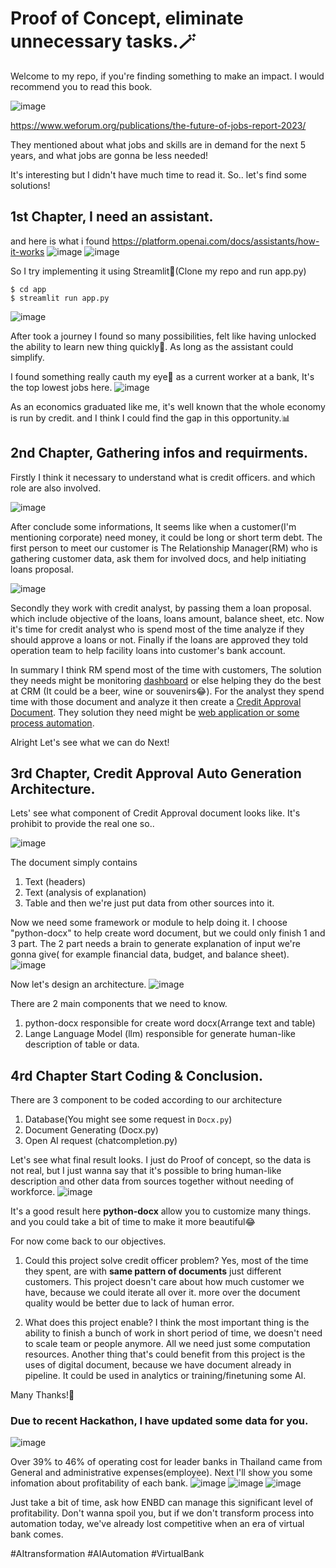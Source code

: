 # Proof of Concept, eliminate unnecessary tasks.🪄

Welcome to my repo, if you're finding something to make an impact. I would recommend you to read this book.

![image](https://github.com/Mueangapi/I-m-gonna-disrupt-my-job-the-series-inspired-by-WEF-Future-of-jobs-doc./assets/104725034/27e7906e-c430-4c00-b084-bd1fa7c47700)

https://www.weforum.org/publications/the-future-of-jobs-report-2023/

They mentioned about what jobs and skills are in demand for the next 5 years, and what jobs are gonna be less needed!

It's interesting but I didn't have much time to read it. So.. let's find some solutions!

## 1st Chapter, I need an assistant.
and here is what i found https://platform.openai.com/docs/assistants/how-it-works
![image](https://github.com/Mueangapi/I-m-gonna-disrupt-my-job-the-series-inspired-by-WEF-Future-of-jobs-doc./assets/104725034/32b13a94-19b6-435d-9b45-1ba4c530d047)
![image](https://github.com/Mueangapi/I-m-gonna-disrupt-my-job-the-series-inspired-by-WEF-Future-of-jobs-doc./assets/104725034/c21a7413-8378-41ba-aadf-5f8a91095790)

So I try implementing it using Streamlit🍁(Clone my repo and run app.py)
```
$ cd app
$ streamlit run app.py
```
![image](https://github.com/Mueangapi/I-m-gonna-disrupt-my-job-the-series-inspired-by-WEF-Future-of-jobs-doc./assets/104725034/cf238f34-ad9a-487a-b5d5-0e4b1b9d2a05)

After took a journey I found so many possibilities, felt like having unlocked the ability to learn new thing quickly📖. As long as the assistant could simplify.

I found something really cauth my eye👀 as a current worker at a bank, It's the top lowest jobs here.
![image](https://github.com/Mueangapi/I-m-gonna-disrupt-my-job-the-series-inspired-by-WEF-Future-of-jobs-doc./assets/104725034/1967db26-9fa9-4ff3-b1ee-e58f9c7a04ac)

As an economics graduated like me, it's well known that the whole economy is run by credit. and I think I could find the gap in this opportunity.📊

## 2nd Chapter, Gathering infos and requirments.
 Firstly I think it necessary to understand what is credit officers. and which role are also involved.

 ![image](https://github.com/Mueangapi/AI-Automation/assets/104725034/102fd307-e44f-4f1c-bea8-6936279febb2)

 After conclude some informations, It seems like when a customer(I'm mentioning corporate) need money, it could be long or short term debt. The first person to meet our customer is The Relationship Manager(RM) who is gathering customer data, ask them for involved docs, and help initiating loans proposal.

 ![image](https://github.com/Mueangapi/AI-Automation/assets/104725034/656ab816-30e4-43d2-82c4-70687e83a892)

 Secondly they work with credit analyst, by passing them a loan proposal. which include objective of the loans, loans amount, balance sheet, etc. Now it's time for credit analyst who is spend most of the time analyze if they should approve a loans or not. Finally if the loans are approved they told operation team to help facility loans into customer's bank account.

 In summary I think RM spend most of the time with customers, The solution they needs might be monitoring <ins>dashboard</ins> or else helping they do the best at CRM (It could be a beer, wine or souvenirs😂). For the analyst they spend time with those document and analyze it then create a <ins>Credit Approval Document</ins>. They solution they need might be <ins>web application or some process automation</ins>.

 Alright Let's see what we can do Next!

 ## 3rd Chapter, Credit Approval Auto Generation Architecture.
 
Lets' see what component of Credit Approval document looks like. It's prohibit to provide the real one so..

![image](https://github.com/Mueangapi/AI-Automation/assets/104725034/7cf9c3e5-6257-4d66-b9d4-c77fc18d2dd1)

The document simply contains 
1. Text (headers)
2. Text (analysis of explanation)
3. Table
and then we're just put data from other sources into it. 

Now we need some framework or module to help doing it. I choose "python-docx" to help create word document, but we could only finish 1 and 3 part. The 2 part needs a brain to generate explanation of input we're gonna give( for example financial data, budget, and balance sheet). 
![image](https://github.com/Mueangapi/AI-Automation/assets/104725034/6884a6eb-4b85-43ea-91e7-d6124524f006)

Now let's design an architecture.
![image](https://github.com/Mueangapi/AI-Automation/assets/104725034/0027b0c2-996c-4436-bfdf-8ddcfcd4267f)

There are 2 main components that we need to know.
1. python-docx responsible for create word docx(Arrange text and table)
2. Lange Language Model (llm) responsible for generate human-like description of table or data.

## 4rd Chapter Start Coding & Conclusion.
There are 3 component to be coded according to our architecture 
1. Database(You might see some request in ``` Docx.py ```)
2. Document Generating (Docx.py)
3. Open AI request (chatcompletion.py)

Let's see what final result looks. I just do Proof of concept, so the data is not real, but I just wanna say that it's possible to bring human-like description and other data from sources together without needing of workforce. 
![image](https://github.com/Mueangapi/AI-Automation/assets/104725034/5086c8ec-b045-49b8-b65f-87c641ba2d8d)

It's a good result here **python-docx** allow you to customize many things. and you could take a bit of time to make it more beautiful😂

For now come back to our objectives.
1. Could this project solve credit officer problem?
   Yes, most of the time they spent, are with **same pattern of documents** just different customers. This project doesn't care about how much customer we have, because we could iterate all over it. more over the document quality would be better due to lack of human error.

2. What does this project enable?
   I think the most important thing is the ability to finish a bunch of work in short period of time, we doesn't need to scale team or people anymore. All we need just some computation resources. Another thing that's could benefit from this project is the uses of digital document, because we have document already in pipeline. It could be used in analytics or training/finetuning some AI.

Many Thanks!🫶



### Due to recent Hackathon, I have updated some data for you.
![image](https://github.com/Mueangapi/AI-Paperwork-Automation/assets/104725034/4cbcd67a-a699-4c5d-8895-4e13e544467f)

Over 39% to 46% of operating cost for leader banks in Thailand came from General and administrative expenses(employee).
Next I'll show you some infomation about profitability of each bank.
![image](https://github.com/Mueangapi/AI-Paperwork-Automation/assets/104725034/1dbe55bf-3736-4861-aea9-ef6dbe792cf0)
![image](https://github.com/Mueangapi/AI-Paperwork-Automation/assets/104725034/b6be8a47-0780-4898-9814-5b1f31634c71)
![image](https://github.com/Mueangapi/AI-Paperwork-Automation/assets/104725034/5e666af8-5e3d-45d5-8da7-bf66954345a2)

Just take a bit of time, ask how ENBD can manage this significant level of profitability. Don't wanna spoil you, but if we don't transform process into 
automation today, we've already lost competitive when an era of virtual bank comes.


#AItransformation #AIAutomation #VirtualBank
